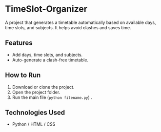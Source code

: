 # TimeSlot-Organizer

A project that generates a timetable automatically based on available days, time slots, and subjects. It helps avoid clashes and saves time.

## Features
- Add days, time slots, and subjects.
- Auto-generate a clash-free timetable.

## How to Run
1. Download or clone the project.
2. Open the project folder.
3. Run the main file (`python filename.py`) .

## Technologies Used
- Python / HTML / CSS 
